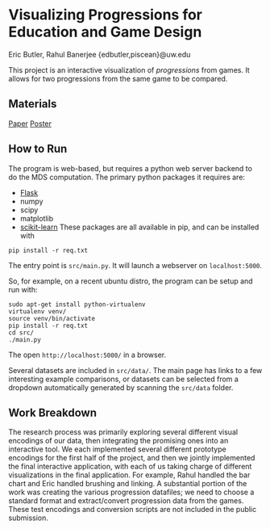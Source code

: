 Visualizing Progressions for Education and Game Design
======================================================
Eric Butler, Rahul Banerjee {edbutler,piscean}@uw.edu

This project is an interactive visualization of _progressions_ from games. It allows for two progressions from the same game to be compared.

Materials
---------

[Paper](final/paper-edbutler-piscean.pdf)
[Poster](final/poster-edbutler-piscean.pdf)

How to Run
----------

The program is web-based, but requires a python web server backend to do the MDS computation. The primary python packages it requires are:
* [Flask](http://flask.pocoo.org/)
* numpy
* scipy
* matplotlib
* [scikit-learn](http://scikit-learn.org/stable/)
These packages are all available in pip, and can be installed with
```
pip install -r req.txt
```
The entry point is `src/main.py`. It will launch a webserver on `localhost:5000`.

So, for example, on a recent ubuntu distro, the program can be setup and run with:
```
sudo apt-get install python-virtualenv
virtualenv venv/
source venv/bin/activate
pip install -r req.txt
cd src/
./main.py
```
The open `http://localhost:5000/` in a browser.

Several datasets are included in `src/data/`. The main page has links to a few interesting example comparisons, or datasets can be selected from a dropdown automatically generated by scanning the `src/data` folder.

Work Breakdown
--------------

The research process was primarily exploring several different visual encodings of our data, then integrating the promising ones into an interactive tool. We each implemented several different prototype encodings for the first half of the project, and then we jointly implemented the final interactive application, with each of us taking charge of different visualizations in the final application. For example, Rahul handled the bar chart and Eric handled brushing and linking. A substantial portion of the work was creating the various progression datafiles; we need to choose a standard format and extract/convert progression data from the games. These test encodings and conversion scripts are not included in the public submission.


